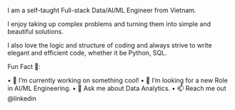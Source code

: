 I am a self-taught Full-stack Data/AI/ML Engineer from Vietnam.

I enjoy taking up complex problems and turning them into simple and beautiful solutions.

I also love the logic and structure of coding and always strive to write elegant and efficient code, whether it be Python, SQL.


Fun Fact 🎈:

• 🔭 I’m currently working on something cool!
• 👯 I’m looking for a new Role in AI/ML Engineering.
• 💬 Ask me about Data Analytics.
• 📫 Reach me out @linkedin
